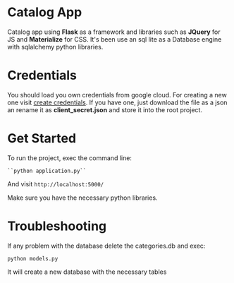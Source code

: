 # Catalog App

Catalog app using **Flask** as a framework and libraries such as **JQuery** for JS and **Materialize** for CSS. 
It's been use an sql lite as a Database engine with sqlalchemy python libraries.


# Credentials

You should load you own credentials from google cloud. For creating a new one visit [create credentials](https://support.google.com/cloud/answer/6158849). If you have one, just download the file as a json an rename it as **client_secret.json** and store it into the root project.


# Get Started

To run the project, exec the command line:
	
	``python application.py``
And visit ``http://localhost:5000/``

Make sure you have the necessary python libraries.


# Troubleshooting

If any problem with the database delete the categories.db and exec:

``python models.py``

It will create a new database with the necessary tables